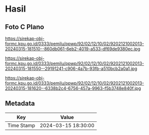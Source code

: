 # Hasil

## Foto C Plano

https://sirekap-obj-formc.kpu.go.id/0333/pemilu/ppwp/92/02/12/10/02/9202121002013-20240315-181510--860db061-6eb2-4019-a533-df69de9380ec.jpg

https://sirekap-obj-formc.kpu.go.id/0333/pemilu/ppwp/92/02/12/10/02/9202121002013-20240315-181550--29191241-c906-4a7b-93fb-a510bcb2a0a1.jpg

https://sirekap-obj-formc.kpu.go.id/0333/pemilu/ppwp/92/02/12/10/02/9202121002013-20240315-181620--6338b2c4-6756-457a-9963-f5b3748e840f.jpg


## Metadata

| Key        | Value               |
| ---------- | ------------------- |
| Time Stamp | 2024-03-15 18:30:00 |



